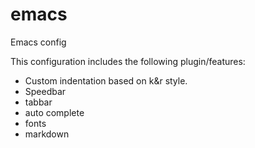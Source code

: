emacs
=====

Emacs config

This configuration includes the following plugin/features:

* Custom indentation based on k&r style.
* Speedbar
* tabbar
* auto complete
* fonts
* markdown